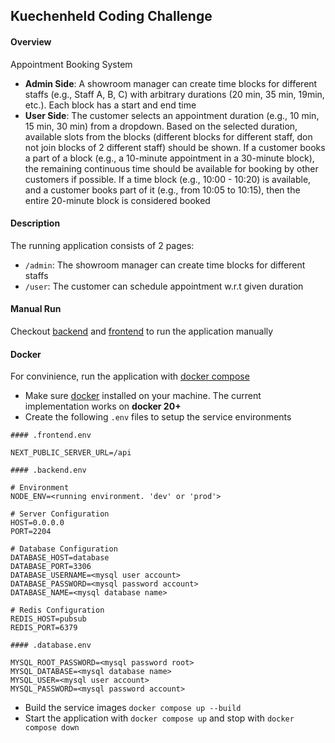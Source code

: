 ## Kuechenheld Coding Challenge

#### Overview

Appointment Booking System

-   **Admin Side**: A showroom manager can create time blocks for different staffs (e.g., Staff A, B, C) with arbitrary durations (20 min, 35 min, 19min, etc.). Each block has a start and end time
-   **User Side**: The customer selects an appointment duration (e.g., 10 min, 15 min, 30 min) from a dropdown. Based on the selected duration, available slots from the blocks (different blocks for different staff, don not join blocks of 2 different staff) should be shown. If a customer books a part of a block (e.g., a 10-minute appointment in a 30-minute block), the remaining continuous time should be available for booking by other customers if possible. If a time block (e.g., 10:00 - 10:20) is available, and a customer books part of it (e.g., from 10:05 to 10:15), then the entire 20-minute block is considered booked

#### Description

The running application consists of 2 pages:

-   `/admin`: The showroom manager can create time blocks for different staffs
-   `/user`: The customer can schedule appointment w.r.t given duration

#### Manual Run

Checkout [backend](./backend/README.md#manual-run) and [frontend](./frontend/README.md#manual-run) to run the application manually

#### Docker

For convinience, run the application with [docker compose](https://docs.docker.com/reference/compose-file/)

-   Make sure [docker](https://docs.docker.com/) installed on your machine. The current implementation works on **docker 20+**
-   Create the following `.env` files to setup the service environments

```.env
#### .frontend.env

NEXT_PUBLIC_SERVER_URL=/api
```

```.env
#### .backend.env

# Environment
NODE_ENV=<running environment. 'dev' or 'prod'>

# Server Configuration
HOST=0.0.0.0
PORT=2204

# Database Configuration
DATABASE_HOST=database
DATABASE_PORT=3306
DATABASE_USERNAME=<mysql user account>
DATABASE_PASSWORD=<mysql password account>
DATABASE_NAME=<mysql database name>

# Redis Configuration
REDIS_HOST=pubsub
REDIS_PORT=6379
```

```.env
#### .database.env

MYSQL_ROOT_PASSWORD=<mysql password root>
MYSQL_DATABASE=<mysql database name>
MYSQL_USER=<mysql user account>
MYSQL_PASSWORD=<mysql password account>
```

-   Build the service images `docker compose up --build`
-   Start the application with `docker compose up` and stop with `docker compose down`
